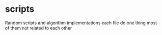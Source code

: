 # scripts
Random scripts and algorithm implementations each file do one thing most of them not related to each other
